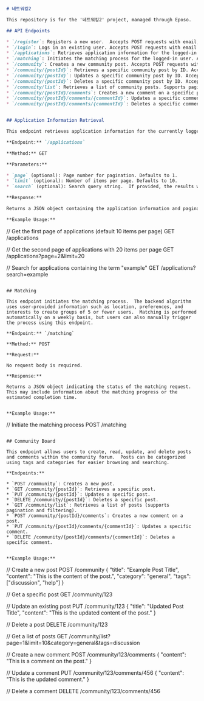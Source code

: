 ```markdown
# 네트워킹2

This repository is for the '네트워킹2' project, managed through Eposo.

## API Endpoints

* `/register`: Registers a new user.  Accepts POST requests with email, password, name, and contact information.
* `/login`: Logs in an existing user. Accepts POST requests with email and password.
* `/applications`: Retrieves application information for the logged-in user. Supports pagination and optional search functionality.  Accepts GET requests.
* `/matching`: Initiates the matching process for the logged-in user. Accepts POST requests.
* `/community`: Creates a new community post. Accepts POST requests with title, content, and optional category/tags.
* `/community/{postId}`: Retrieves a specific community post by ID. Accepts GET requests.
* `/community/{postId}`: Updates a specific community post by ID. Accepts PUT requests with updated title, content, and optional category/tags.
* `/community/{postId}`: Deletes a specific community post by ID. Accepts DELETE requests.
* `/community/list`: Retrieves a list of community posts. Supports pagination and optional filtering by category/tags. Accepts GET requests.
* `/community/{postId}/comments`: Creates a new comment on a specific post. Accepts POST requests with comment content.
* `/community/{postId}/comments/{commentId}`: Updates a specific comment by ID. Accepts PUT requests with updated comment content.
* `/community/{postId}/comments/{commentId}`: Deletes a specific comment by ID. Accepts DELETE requests.


## Application Information Retrieval

This endpoint retrieves application information for the currently logged-in user.  It supports pagination to handle large datasets and offers optional search functionality.

**Endpoint:** `/applications`

**Method:** GET

**Parameters:**

* `page` (optional): Page number for pagination. Defaults to 1.
* `limit` (optional): Number of items per page. Defaults to 10.
* `search` (optional): Search query string.  If provided, the results will be filtered to include applications matching the search term.

**Response:**

Returns a JSON object containing the application information and pagination details.

**Example Usage:**

```
// Get the first page of applications (default 10 items per page)
GET /applications

// Get the second page of applications with 20 items per page
GET /applications?page=2&limit=20

// Search for applications containing the term "example"
GET /applications?search=example
```

## Matching

This endpoint initiates the matching process.  The backend algorithm uses user-provided information such as location, preferences, and interests to create groups of 5 or fewer users.  Matching is performed automatically on a weekly basis, but users can also manually trigger the process using this endpoint.

**Endpoint:** `/matching`

**Method:** POST

**Request:**

No request body is required.

**Response:**

Returns a JSON object indicating the status of the matching request.  This may include information about the matching progress or the estimated completion time.


**Example Usage:**

```
// Initiate the matching process
POST /matching
```

## Community Board

This endpoint allows users to create, read, update, and delete posts and comments within the community forum.  Posts can be categorized using tags and categories for easier browsing and searching.

**Endpoints:**

* `POST /community`: Creates a new post.
* `GET /community/{postId}`: Retrieves a specific post.
* `PUT /community/{postId}`: Updates a specific post.
* `DELETE /community/{postId}`: Deletes a specific post.
* `GET /community/list`: Retrieves a list of posts (supports pagination and filtering).
* `POST /community/{postId}/comments`: Creates a new comment on a post.
* `PUT /community/{postId}/comments/{commentId}`: Updates a specific comment.
* `DELETE /community/{postId}/comments/{commentId}`: Deletes a specific comment.


**Example Usage:**

```
// Create a new post
POST /community
{
  "title": "Example Post Title",
  "content": "This is the content of the post.",
  "category": "general",
  "tags": ["discussion", "help"]
}

// Get a specific post
GET /community/123

// Update an existing post
PUT /community/123
{
  "title": "Updated Post Title",
  "content": "This is the updated content of the post."
}

// Delete a post
DELETE /community/123

// Get a list of posts
GET /community/list?page=1&limit=10&category=general&tags=discussion

// Create a new comment
POST /community/123/comments
{
  "content": "This is a comment on the post."
}

// Update a comment
PUT /community/123/comments/456
{
  "content": "This is the updated comment."
}

// Delete a comment
DELETE /community/123/comments/456
```
```
